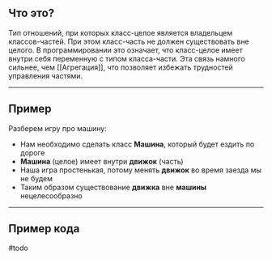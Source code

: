 ## Что это?
Тип отношений, при которых класс-целое является владельцем классов-частей. При этом класс-часть не должен существовать вне целого. В программировании это означает, что класс-целое имеет внутри себя переменную с типом класса-части.
Эта связь намного сильнее, чем [[Агрегация]], что позволяет избежать трудностей управления частями.

---

## Пример
Разберем игру про машину:
- Нам необходимо сделать класс **Машина**, который будет ездить по дороге
- **Машина** (целое) имеет внутри **движок** (часть)
- Наша игра простенькая, потому менять **движок** во время заезда мы не будем
- Таким образом существование **движка** вне **машины** нецелесообразно

---

## Пример кода
#todo